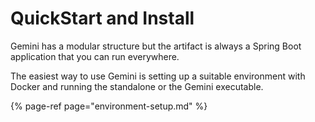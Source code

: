 # QuickStart and Install

Gemini has a modular structure but the artifact is always a Spring Boot application that you can run everywhere.

The easiest way to use Gemini is setting up a suitable environment with Docker and running the standalone or the Gemini executable. 

{% page-ref page="environment-setup.md" %}

